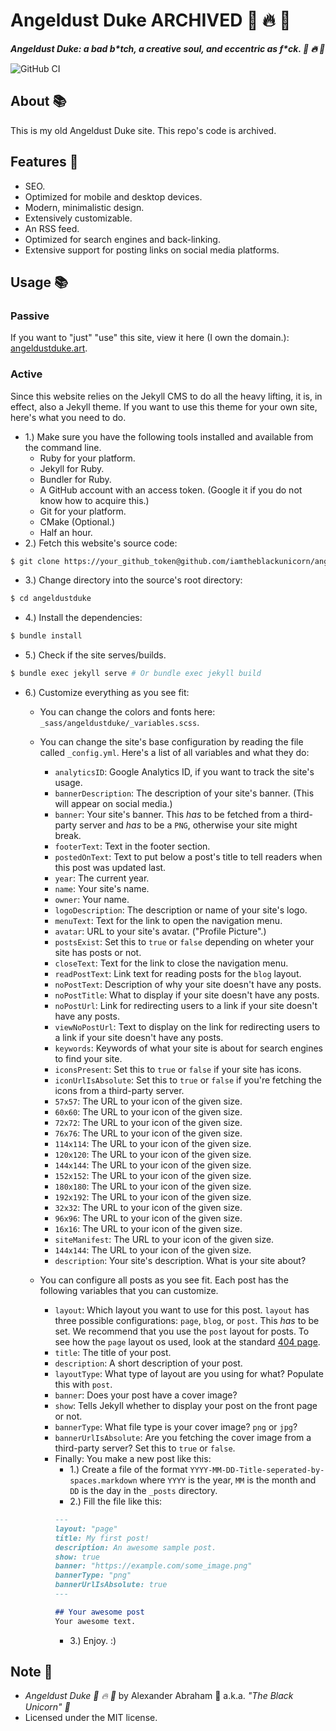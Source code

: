 # Angeldust Duke  ARCHIVED :unicorn: :fire: :pill:

***Angeldust Duke: a bad b\*tch, a creative soul, and eccentric as f\*ck. :unicorn: :fire: :pill:***

![GitHub CI](https://github.com/iamtheblackunicorn/angeldustduke-archived/actions/workflows/jekyll.yml/badge.svg)

## About :books:

This is my old Angeldust Duke site. This repo's code is archived.

## Features :test_tube:

- SEO.
- Optimized for mobile and desktop devices.
- Modern, minimalistic design.
- Extensively customizable.
- An RSS feed.
- Optimized for search engines and back-linking.
- Extensive support for posting links on social media platforms.

## Usage :books:

### Passive

If you want to "just" "use" this site, view it here (I own the domain.): [angeldustduke.art](https://angeldustduke.art).

### Active

Since this website relies on the Jekyll CMS to do all the heavy lifting, it is, in effect, also a Jekyll theme.
If you want to use this theme for your own site, here's what you need to do.

- 1.) Make sure you have the following tools installed and available from the command line.
  - Ruby for your platform.
  - Jekyll for Ruby.
  - Bundler for Ruby.
  - A GitHub account with an access token. (Google it if you do not know how to acquire this.)
  - Git for your platform.
  - CMake (Optional.)
  - Half an hour.
- 2.) Fetch this website's source code:
```bash
$ git clone https://your_github_token@github.com/iamtheblackunicorn/angeldustduke.git
```
- 3.) Change directory into the source's root directory:
```bash
$ cd angeldustduke
```
- 4.) Install the dependencies:
```bash
$ bundle install
```
- 5.) Check if the site serves/builds.
```bash
$ bundle exec jekyll serve # Or bundle exec jekyll build
```
- 6.) Customize everything as you see fit:
  - You can change the colors and fonts here: `_sass/angeldustduke/_variables.scss`.
  - You can change the site's base configuration by reading the file called `_config.yml`. Here's a list of all variables and what they do:
    - `analyticsID`: Google Analytics ID, if you want to track the site's usage.
    - `bannerDescription`: The description of your site's banner. (This will appear on social media.)
    - `banner`: Your site's banner. This *has* to be fetched from a third-party server and *has* to be a `PNG`, otherwise your site might break.
    - `footerText`: Text in the footer section.
    - `postedOnText`: Text to put below a post's title to tell readers when this post was updated last.
    - `year`: The current year.
    - `name`: Your site's name.
    - `owner`: Your name.
    - `logoDescription`: The description or name of your site's logo.
    - `menuText`: Text for the link to open the navigation menu.
    - `avatar`: URL to your site's avatar. ("Profile Picture".)
    - `postsExist`: Set this to `true` or `false` depending on wheter your site has posts or not.
    - `closeText`: Text for the link to close the navigation menu.
    - `readPostText`: Link text for reading posts for the `blog` layout.
    - `noPostText`: Description of why your site doesn't have any posts.
    - `noPostTitle`: What to display if your site doesn't have any posts.
    - `noPostUrl`: Link for redirecting users to a link if your site doesn't have any posts.
    - `viewNoPostUrl`: Text to display on the link for redirecting users to a link if your site doesn't have any posts.
    - `keywords`: Keywords of what your site is about for search engines to find your site.
    - `iconsPresent`: Set this to `true` or `false` if your site has icons.
    - `iconUrlIsAbsolute`: Set this to `true` or `false` if you're fetching the icons from a third-party server.
    - `57x57`: The URL to your icon of the given size.
    - `60x60`: The URL to your icon of the given size.
    - `72x72`: The URL to your icon of the given size.
    - `76x76`: The URL to your icon of the given size.
    - `114x114`: The URL to your icon of the given size.
    - `120x120`: The URL to your icon of the given size.
    - `144x144`: The URL to your icon of the given size.
    - `152x152`: The URL to your icon of the given size.
    - `180x180`: The URL to your icon of the given size.
    - `192x192`: The URL to your icon of the given size.
    - `32x32`: The URL to your icon of the given size.
    - `96x96`: The URL to your icon of the given size.
    - `16x16`: The URL to your icon of the given size.
    - `siteManifest`: The URL to your icon of the given size.
    - `144x144`: The URL to your icon of the given size.
    - `description`: Your site's description. What is your site about?

  - You can configure all posts as you see fit. Each post has the following variables that you can customize.
    - `layout`: Which layout you want to use for this post. `layout` has three possible configurations: `page`, `blog`, or `post`. This *has* to be set. We recommend that you use the `post` layout for posts. To see how the `page` layout os used, look at the standard [404 page](404.markdown).
    - `title`: The title of your post.
    - `description`: A short description of your post.
    - `layoutType`: What type of layout are you using for what? Populate this with `post`.
    - `banner`: Does your post have a cover image?
    - `show`: Tells Jekyll whether to display your post on the front page or not.
    - `bannerType`: What file type is your cover image? `png` or `jpg`?
    - `bannerUrlIsAbsolute`: Are you fetching the cover image from a third-party server? Set this to `true` or `false`.
    - Finally: You make a new post like this:
      - 1.) Create a file of the format `YYYY-MM-DD-Title-seperated-by-spaces.markdown` where `YYYY` is the year, `MM` is the month and `DD` is the day in the `_posts` directory.
      - 2.) Fill the file like this:
      ```markdown
      ---
      layout: "page"
      title: My first post!
      description: An awesome sample post.
      show: true
      banner: "https://example.com/some_image.png"
      bannerType: "png"
      bannerUrlIsAbsolute: true
      ---

      ## Your awesome post
      Your awesome text.
      ```
      - 3.) Enjoy. :)

## Note :scroll:
- *Angeldust Duke :unicorn: :fire: :pill:* by Alexander Abraham :black_heart: a.k.a. *"The Black Unicorn" :unicorn:*
- Licensed under the MIT license.
